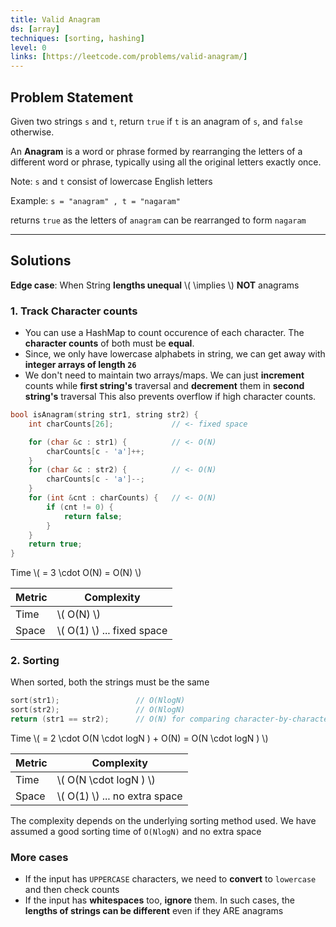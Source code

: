 ```yaml
---
title: Valid Anagram
ds: [array]
techniques: [sorting, hashing]
level: 0
links: [https://leetcode.com/problems/valid-anagram/]
---
```


## Problem Statement

Given two strings `s` and `t`, return `true` if `t` is an anagram of `s`, and `false` otherwise.

An **Anagram** is a word or phrase formed by rearranging the letters of a different word or phrase, typically using all the original letters exactly once.

Note: `s` and `t` consist of lowercase English letters

Example: `s = "anagram" , t = "nagaram"`

returns `true` as the letters of `anagram` can be rearranged to form `nagaram`

---

## Solutions

**Edge case**: When String **lengths unequal** \\( \implies \\) **NOT** anagrams

### 1. Track Character counts

- You can use a HashMap to count occurence of each character. The **character counts** of both must be **equal**.
- Since, we only have lowercase alphabets in string, we can get away with **integer arrays of length `26`**
- We don't need to maintain two arrays/maps. We can just **increment** counts while **first string's** traversal and **decrement** them in **second string's** traversal This also prevents overflow if high character counts.

```cpp
bool isAnagram(string str1, string str2) {
    int charCounts[26];             // <- fixed space

    for (char &c : str1) {          // <- O(N)
        charCounts[c - 'a']++;
    }
    for (char &c : str2) {          // <- O(N)
        charCounts[c - 'a']--;
    }
    for (int &cnt : charCounts) {   // <- O(N)
        if (cnt != 0) {
            return false;
        }
    }
    return true;
}
```

Time \\( = 3 \cdot O(N) = O(N) \\)

| Metric | Complexity                   |
| ------ | ---------------------------- |
| Time   | \\( O(N) \\)                 |
| Space  | \\( O(1) \\) ... fixed space |

### 2. Sorting

When sorted, both the strings must be the same

```cpp
sort(str1);                 // O(NlogN)
sort(str2);                 // O(NlogN)
return (str1 == str2);      // O(N) for comparing character-by-character
```

Time \\( = 2 \cdot O(N \cdot logN ) + O(N) = O(N \cdot logN ) \\)

| Metric | Complexity                      |
| ------ | ------------------------------- |
| Time   | \\( O(N \cdot logN ) \\)        |
| Space  | \\( O(1) \\) ... no extra space |

The complexity depends on the underlying sorting method used. We have assumed a good sorting time of `O(NlogN)` and no extra space

### More cases

- If the input has `UPPERCASE` characters, we need to **convert** to `lowercase` and then check counts
- If the input has **whitespaces** too, **ignore** them. In such cases, the **lengths of strings can be different** even if they ARE anagrams
